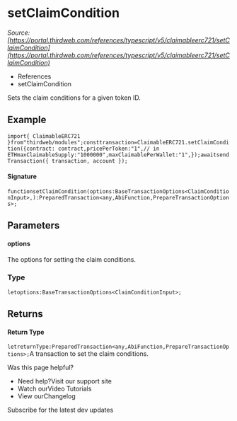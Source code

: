 # setClaimCondition

*Source: [https://portal.thirdweb.com/references/typescript/v5/claimableerc721/setClaimCondition](https://portal.thirdweb.com/references/typescript/v5/claimableerc721/setClaimCondition)*

* References
* setClaimCondition

Sets the claim conditions for a given token ID.

## Example

`import{ ClaimableERC721 }from"thirdweb/modules";consttransaction=ClaimableERC721.setClaimCondition({contract: contract,pricePerToken:"1",// in ETHmaxClaimableSupply:"1000000",maxClaimablePerWallet:"1",});awaitsendTransaction({ transaction, account });`
#### Signature

`functionsetClaimCondition(options:BaseTransactionOptions<ClaimConditionInput>,):PreparedTransaction<any,AbiFunction,PrepareTransactionOptions>;`
## Parameters

#### options

The options for setting the claim conditions.

### Type

`letoptions:BaseTransactionOptions<ClaimConditionInput>;`
## Returns

#### Return Type

`letreturnType:PreparedTransaction<any,AbiFunction,PrepareTransactionOptions>;`A transaction to set the claim conditions.

Was this page helpful?

* Need help?Visit our support site
* Watch ourVideo Tutorials
* View ourChangelog

Subscribe for the latest dev updates

